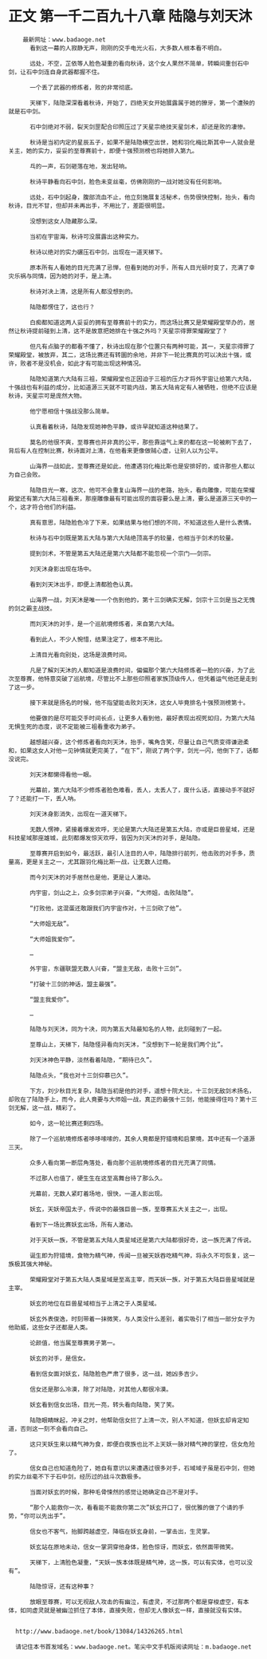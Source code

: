 # 正文 第一千二百九十八章 陆隐与刘天沐
        最新网址：www.badaoge.net
          看到这一幕的人寂静无声，刚刚的交手电光火石，大多数人根本看不明白。
      
          远处，不空，芷依等人脸色凝重的看向秋诗，这个女人果然不简单，转瞬间重创石中剑，让石中剑连自身武器都握不住。
      
          一个丢了武器的修炼者，败的非常彻底。
      
          天梯下，陆隐深深看着秋诗，开始了，四绝天女开始展露属于她的獠牙，第一个遭殃的就是石中剑。
      
          石中剑绝对不弱，裂天剑罡配合印照压过了天星宗绝技天星剑术，却还是败的凄惨。
      
          秋诗是当初内定的星辰五子，如果不是陆隐横空出世，她和羽化梅比斯其中一人就会是关主，她的实力，妥妥的至尊赛前十，即便十强预测榜也将她排入第九。
      
          乓的一声，石剑砸落在地，发出轻响。
      
          秋诗平静看向石中剑，脸色未变丝毫，仿佛刚刚的一战对她没有任何影响。
      
          远处，石中剑起身，腹部流血不止，他立刻施展复活秘术，伤势很快控制，抬头，看向秋诗，目光不甘，但却并未再出手，不用比了，差距很明显。
      
          没想到这女人隐藏那么深。
      
          当初在宇宙海，秋诗可没展露出这种实力。
      
          秋诗以绝对的实力碾压石中剑，出现在一道天梯下。
      
          原本所有人看她的目光充满了忌惮，但看到她的对手，所有人目光顿时变了，充满了幸灾乐祸与同情，因为她的对手，是上清。
      
          秋诗对决上清，这是所有人都没想到的。
      
          陆隐都愣住了，这也行？
      
          白痴都知道这两人妥妥的拥有至尊赛前十的实力，而这场比赛又是荣耀殿堂举办的，居然让秋诗提前碰到上清，这不是故意把她排在十强之外吗？天星宗得罪荣耀殿堂了？
      
          但凡有点脑子的都看不懂了，秋诗出现在那个位置只有两种可能，其一，天星宗得罪了荣耀殿堂，被放弃，其二，这场比赛还有转圜的余地，并非下一轮比赛真的可以决出十强，或许，败者不是没机会，如此才有可能出现这种情况。
      
          陆隐知道第六大陆有三祖，荣耀殿堂也正因迫于三祖的压力才将外宇宙让给第六大陆，十强战也有利益的成分，比如道源三天就不可能内战，第五大陆肯定有人被牺牲，但绝不应该是秋诗，天星宗可是庞然大物。
      
          他宁愿相信十强战没那么简单。
      
          认真看着秋诗，陆隐发现她神色平静，或许早就知道这种结果了。
      
          莫名的他很不爽，至尊赛也并非真的公平，那些靠运气上来的都在这一轮被刷下去了，背后有人在控制比赛，秋诗面对上清，在他看来更像做贼心虚，让别人以为公平。
      
          山海界一战如此，至尊赛还是如此，他遭遇羽化梅比斯也是安排好的，或许那些人都以为自己会败。
      
          陆隐目光一寒，这次，他可不会重复山海界一战的老路，抬头，看向雕像，可能在荣耀殿堂还有第六大陆三祖看来，那座雕像最有可能出现的面容要么是上清，要么是道源三天中的一个，这才符合他们的利益。
      
          真有意思，陆隐脸色冷了下来，如果结果与他们想的不同，不知道这些人是什么表情。
      
          秋诗与石中剑既是第五大陆与第六大陆绝顶高手的较量，也相当于剑术的较量。
      
          提到剑术，不管是第五大陆还是第六大陆都不能忽视一个宗门——剑宗。
      
          刘天沐身影出现在场中。
      
          看到刘天沐出手，即便上清都脸色认真。
      
          山海界一战，刘天沐是唯一一个伤到他的，第十三剑确实无解，剑宗十三剑是当之无愧的剑之霸主战技。
      
          而刘天沐的对手，是一个巡航境修炼者，来自第六大陆。
      
          看到此人，不少人惋惜，结果注定了，根本不用比。
      
          上清目光看向别处，这场是浪费时间。
      
          凡是了解刘天沐的人都知道是浪费时间，偏偏那个第六大陆修炼者一脸的兴奋，为了此次至尊赛，他特意突破了巡航境，尽管比不上那些印照者家族顶级传人，但凭着运气他还是走到了这一步。
      
          接下来就是扬名的时候，他不指望能击败刘天沐，这女人毕竟排名十强预测榜第十。
      
          他要做的是尽可能交手时间长点，让更多人看到他，最好表现出视死如归，为第六大陆无惧生死的态度，说不定能被三祖看重收为弟子。
      
          越想越兴奋，这个修炼者看向刘天沐，抬手，嘴角含笑，尽量让自己气质变得谦逊柔和，如果这女人对他一见钟情就更完美了，“在下”，刚说了两个字，剑光一闪，他倒下了，话都没说完。
      
          刘天沐都懒得看他一眼。
      
          光幕前，第六大陆不少修炼者脸色难看，丢人，太丢人了，废什么话，直接动手不就好了？还能打一下，丢人呐。
      
          刘天沐身影消失，出现在一道天梯下。
      
          无数人愣神，紧接着爆发欢呼，无论是第六大陆还是第五大陆，亦或是巨兽星域，还是科技星域那座雄城，此刻都爆发惊天欢呼，皆因为刘天沐的对手，是陆隐。
      
          至尊赛开启到如今，最活跃，最引人注目的人中，陆隐排行前列，他击败的对手多，质量高，更是关主之一，尤其跟羽化梅比斯一战，让无数人过瘾。
      
          而今刘天沐的对手居然也是他，更是让人激动。
      
          内宇宙，剑山之上，众多剑宗弟子兴奋，“大师姐，击败陆隐”。
      
          “打败他，这混蛋还敢跟我们内宇宙作对，十三剑砍了他”。
      
          “大师姐无敌”。
      
          “大师姐我爱你”。
      
          …
      
          外宇宙，东疆联盟无数人兴奋，“盟主无敌，击败十三剑”。
      
          “打破十三剑的神话，盟主最强”。
      
          “盟主我爱你”。
      
          …
      
          陆隐与刘天沐，同为十决，同为第五大陆最知名的人物，此刻碰到了一起。
      
          至尊山上，天梯下，陆隐怪异看向刘天沐，“没想到下一轮是我们两个比”。
      
          刘天沐神色平静，淡然看着陆隐，“期待已久”。
      
          陆隐点头，“我也对十三剑仰慕已久”。
      
          下方，刘少秋目光复杂，陆隐当初是他的对手，遥想十院大比，十三剑无敌剑术扬名，却败在了陆隐手上，而今，此人竟要与大师姐一战，真正的最强十三剑，他能接得住吗？第十三剑无解，这一战，精彩了。
      
          如今，这一轮比赛还剩四场。
      
          除了一个巡航境修炼者哆哆嗦嗦的，其余人竟都是狩猎境和启蒙境，其中还有一个道源三天。
      
          众多人看向第一断层角落处，看向那个巡航境修炼者的目光充满了同情。
      
          不过那人也值了，硬生生在这至高舞台待了那么久。
      
          光幕前，无数人紧盯着场地，很快，一道人影出现。
      
          妖玄，天妖帝国太子，传说中的最强巨兽一族，至尊赛五大关主之一，出现。
      
          看到下一场比赛妖玄出场，所有人激动。
      
          对于天妖一族，不管是第五大陆人类星域还是第六大陆都很好奇，这一族充满了传说。
      
          诞生即为狩猎境，食物为精气神，传闻一旦被天妖吞吃精气神，将永久不可恢复，这一族极其强大神秘。
      
          荣耀殿堂对于第五大陆人类星域是至高主宰，而天妖一族，对于第五大陆巨兽星域就是主宰。
      
          妖玄的地位在巨兽星域相当于上清之于人类星域。
      
          妖玄外表俊逸，时刻带着一抹微笑，与人类没什么差别，着实吸引了相当一部分女子为他助威，这些女子还都是人类。
      
          论颜值，他当属至尊赛男子第一。
      
          妖玄的对手，是信女。
      
          看到信女面对妖玄，陆隐脸色严肃了很多，这一战，她凶多吉少。
      
          信女还是那么冷漠，除了对陆隐，对其他人都很冷漠。
      
          妖玄看到信女出场，目光一亮，转头看向陆隐，笑了笑。
      
          陆隐眼睛眯起，冲关之时，他帮助信女拦了上清一次，别人不知道，但妖玄却肯定知道，否则这一刻不会看向自己。
      
          这只天妖生来以精气神为食，即便白夜族也比不上天妖一脉对精气神的掌控，信女危险了。
      
          信女自己也知道危险了，她自有意识以来遭遇过很多对手，石域域子虽是石中剑，但她的实力丝毫不下于石中剑，经历过的战斗次数极多。
      
          当面对妖玄的时候，那种毛骨悚然的感觉让她确定自己不是对手。
      
          “那个人能救你一次，看看能不能救你第二次”妖玄开口了，很优雅的做了个请的手势，“你可以先出手”。
      
          信女也不客气，抬脚跨越虚空，降临在妖玄身前，一掌击出，生灵掌。
      
          妖玄站在原地未动，信女一掌洞穿他身体，脸色惊讶，而妖玄，依然面带微笑。
      
          天梯下，上清脸色凝重，“天妖一族本体既是精气神，这一族，可以有实体，也可以没有”。
      
          陆隐惊讶，还有这种事？
      
          放眼至尊赛，可以无视敌人攻击的有幽泣，有虚灵，不过那两个都是穿梭虚空，有本体，如同虚灵就是被幽泣抓住了本体，直接失败，但却无人像妖玄一样，直接就没有实体。
      
      
      http://www.badaoge.net/book/13084/14326265.html
      
      请记住本书首发域名：www.badaoge.net。笔尖中文手机版阅读网址：m.badaoge.net